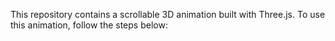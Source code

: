 This repository contains a scrollable 3D animation built with Three.js. To use this animation, follow the steps below:


